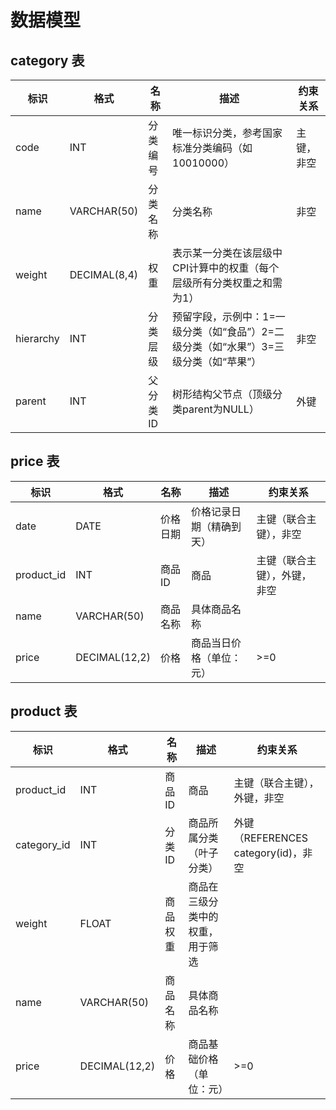 # 数据模型

## category 表
| 标识        | 格式           | 名称    | 描述                                       | 约束关系                                                                 |
|-----------|----------------|-------|--------------------------------------------|--------------------------------------------------------------------------|
| code      | INT            | 分类编号  | 唯一标识分类，参考国家标准分类编码（如10010000） | 主键，非空                                                                 |
| name      | VARCHAR(50)    | 分类名称  | 分类名称                                   | 非空                                                                     |
| weight    | DECIMAL(8,4)   | 权重    | 表示某一分类在该层级中CPI计算中的权重（每个层级所有分类权重之和需为1） |                                                                           |
| hierarchy | INT            | 分类层级  | 预留字段，示例中：1=一级分类（如“食品”）2=二级分类（如“水果”）3=三级分类（如“苹果”） | 非空                                                                     |
| parent    | INT            | 父分类ID | 树形结构父节点（顶级分类parent为NULL）     | 外键                                                                     |

## price 表
| 标识        | 格式           | 名称         | 描述                                       | 约束关系                          |
|-------------|----------------|--------------|--------------------------------------------|-------------------------------|
| date        | DATE           | 价格日期     | 价格记录日期（精确到天）                   | 主键（联合主键），非空                   |
| product_id  | INT            | 商品ID       | 商品                                       | 主键（联合主键），外键，非空                |
| name        | VARCHAR(50)    | 商品名称     | 具体商品名称                               |                               |
| price       | DECIMAL(12,2)  | 价格         | 商品当日价格（单位：元）                   | \>=0                          |

## product 表
| 标识            | 格式            | 名称      | 描述               | 约束关系                          |
|---------------|---------------|---------|------------------|-------------------------------|
| product_id    | INT           | 商品ID    | 商品               | 主键（联合主键），外键，非空                |
| category_id   | INT           | 分类ID    | 商品所属分类（叶子分类）     | 外键（REFERENCES category(id)，非空 |
| weight        | FLOAT         | 商品权重    | 商品在三级分类中的权重，用于筛选 |                               |
| name          | VARCHAR(50)   | 商品名称    | 具体商品名称           |                               |
| price         | DECIMAL(12,2) | 价格      | 商品基础价格（单位：元）     | \>=0                          |